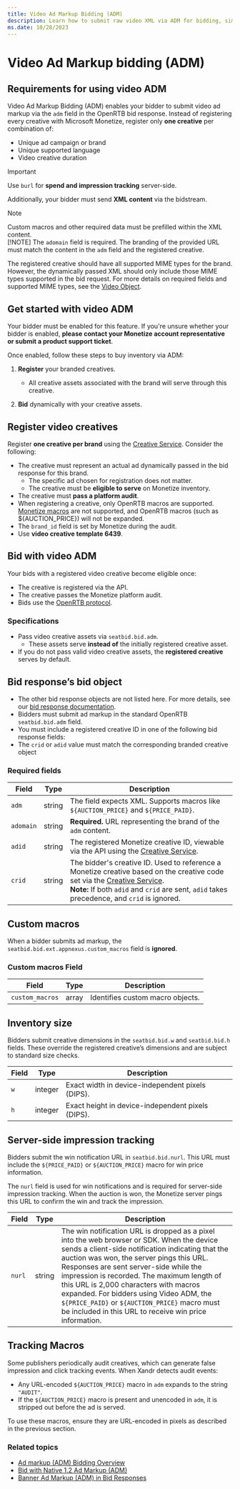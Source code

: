 ```yaml
---
title: Video Ad Markup Bidding (ADM)
description: Learn how to submit raw video XML via ADM for bidding, simplifying creative registration and enabling dynamic ad delivery in OpenRTB.
ms.date: 10/28/2023
---
```


# Video Ad Markup bidding (ADM)

## Requirements for using video ADM  

Video Ad Markup Bidding (ADM) enables your bidder to submit video ad markup via the `adm` field in the OpenRTB bid response. Instead of registering every creative with Microsoft Monetize, register only **one creative** per combination of:  

- Unique ad campaign or brand  
- Unique supported language  
- Video creative duration  

> [!IMPORTANT]
> Use `burl` for **spend and impression tracking** server-side.  

Additionally, your bidder must send **XML content** via the bidstream.

> [!NOTE]
> Custom macros and other required data must be prefilled within the XML content.  
> [!NOTE]
> The `adomain` field is required. The branding of the provided URL must match the content in the `adm` field and the registered creative.  

The registered creative should have all supported MIME types for the brand. However, the dynamically passed XML should only include those MIME types supported in the bid request. For more details on required fields and supported MIME types, see the [Video Object](link-to-video-object).

## Get started with video ADM  

Your bidder must be enabled for this feature. If you're unsure whether your bidder is enabled, **please contact your Monetize account representative or submit a product support ticket**.  

Once enabled, follow these steps to buy inventory via ADM:  

1. **Register** your branded creatives.  
   - All creative assets associated with the brand will serve through this creative.  

2. **Bid** dynamically with your creative assets.  

## Register video creatives  

Register **one creative per brand** using the [Creative Service](creative-service.md). Consider the following:  

- The creative must represent an actual ad dynamically passed in the bid response for this brand.  
  - The specific ad chosen for registration does not matter.  
  - The creative must be **eligible to serve** on Monetize inventory.  
- The creative must **pass a platform audit**. 
- When registering a creative, only OpenRTB macros are supported. [Monetize macros](xandr-macros.md) are not supported, and OpenRTB macros (such as ${AUCTION_PRICE}) will not be expanded.
- The `brand_id` field is set by Monetize during the audit.  
- Use **video creative template 6439**.  

## Bid with video ADM  

Your bids with a registered video creative become eligible once:  

- The creative is registered via the API.  
- The creative passes the Monetize platform audit.  
- Bids use the [OpenRTB protocol](bidding-protocol.md).  

### Specifications  

- Pass video creative assets via `seatbid.bid.adm`.  
  - These assets serve **instead of** the initially registered creative asset.  
- If you do not pass valid video creative assets, the **registered creative** serves by default.  

## Bid response’s bid object  

- The other bid response objects are not listed here. For more details, see our [bid response documentation](incoming-bid-response-from-bidders.md).  
- Bidders must submit ad markup in the standard OpenRTB `seatbid.bid.adm` field.  
- You must include a registered creative ID in one of the following bid response fields:  
- The `crid` or `adid` value must match the corresponding branded creative object

### Required fields  

| Field   | Type    | Description |
|---------|--------|-------------|
| `adm`   | string | The field expects XML. Supports macros like `${AUCTION_PRICE}` and `${PRICE_PAID}`. |
| `adomain` | string | **Required.** URL representing the brand of the `adm` content. |
| `adid`  | string | The registered Monetize creative ID, viewable via the API using the [Creative Service](creative-service.md). |
| `crid`  | string | The bidder's creative ID. Used to reference a Monetize creative based on the creative code set via the [Creative Service](creative-service.md).<br> **Note:** If both `adid` and `crid` are sent, `adid` takes precedence, and `crid` is ignored. |

## Custom macros  

When a bidder submits ad markup, the `seatbid.bid.ext.appnexus.custom_macros` field is **ignored**.  

### Custom macros Field  

| Field          | Type  | Description |
|---------------|-------|-------------|
| `custom_macros` | array | Identifies custom macro objects. |

## Inventory size  

Bidders submit creative dimensions in the `seatbid.bid.w` and `seatbid.bid.h` fields. These override the registered creative’s dimensions and are subject to standard size checks.  

| Field | Type    | Description |
|-------|--------|-------------|
| `w`   | integer | Exact width in device-independent pixels (DIPS). |
| `h`   | integer | Exact height in device-independent pixels (DIPS). |

## Server-side impression tracking  

Bidders submit the win notification URL in `seatbid.bid.nurl`. This URL must include the `${PRICE_PAID}` or `${AUCTION_PRICE}` macro for win price information.  

The `nurl` field is used for win notifications and is required for server-side impression tracking. When the auction is won, the Monetize server pings this URL to confirm the win and track the impression.  

| Field  | Type   | Description |
|--------|--------|-------------|
| `nurl` | string | The win notification URL is dropped as a pixel into the web browser or SDK. When the device sends a client-side notification indicating that the auction was won, the server pings this URL. Responses are sent server-side while the impression is recorded. The maximum length of this URL is 2,000 characters with macros expanded. For bidders using Video ADM, the `${PRICE_PAID}` or `${AUCTION_PRICE}` macro must be included in this URL to receive win price information.|

## Tracking Macros  

Some publishers periodically audit creatives, which can generate false impression and click tracking events. When Xandr detects audit events:  

- Any URL-encoded `${AUCTION_PRICE}` macro in `adm` expands to the string `"AUDIT"`.
- If the `${AUCTION_PRICE}` macro is present and unencoded in `adm`, it is stripped out before the ad is served.

To use these macros, ensure they are URL-encoded in pixels as described in the previous section.

### Related topics

- [Ad markup (ADM) Bidding Overview](ad-markup-adm-bidding.md)
- [Bid with Native 1.2 Ad Markup (ADM)](native-ad-markup-bidding.md)
- [Banner Ad Markup (ADM) in Bid Responses](banner-ad-markup-bidding.md)
